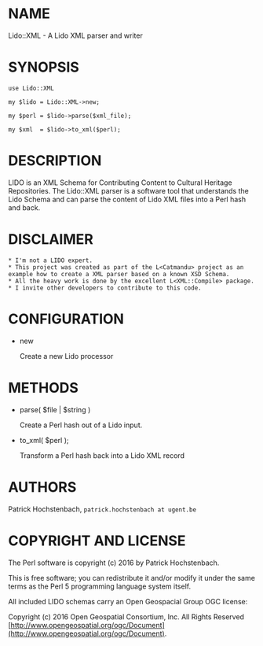 # NAME

Lido::XML - A Lido XML parser and writer

# SYNOPSIS

    use Lido::XML

    my $lido = Lido::XML->new;

    my $perl = $lido->parse($xml_file);

    my $xml  = $lido->to_xml($perl);

# DESCRIPTION

LIDO is an XML Schema for Contributing Content to Cultural Heritage Repositories.
The Lido::XML parser is a software tool that understands the Lido Schema and can
parse the content of Lido XML files into a Perl hash and back.

# DISCLAIMER

    * I'm not a LIDO expert.
    * This project was created as part of the L<Catmandu> project as an example how to create a XML parser based on a known XSD Schema.
    * All the heavy work is done by the excellent L<XML::Compile> package.
    * I invite other developers to contribute to this code.

# CONFIGURATION

- new

    Create a new Lido processor

# METHODS

- parse( $file | $string )

    Create a Perl hash out of a Lido input.

- to\_xml( $perl );

    Transform a Perl hash back into a Lido XML record

# AUTHORS

Patrick Hochstenbach, `patrick.hochstenbach at ugent.be`

# COPYRIGHT AND LICENSE

The Perl software is copyright (c) 2016 by Patrick Hochstenbach.

This is free software; you can redistribute it and/or modify it under the same terms as the Perl 5 programming language system itself.

All included LIDO schemas carry an Open Geospacial Group OGC license:

Copyright (c) 2016 Open Geospatial Consortium, Inc. All Rights Reserved [http://www.opengeospatial.org/ogc/Document](http://www.opengeospatial.org/ogc/Document).
